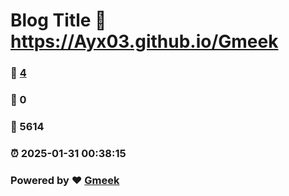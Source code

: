 # Blog Title :link: https://Ayx03.github.io/Gmeek 
### :page_facing_up: [4](https://Ayx03.github.io/Gmeek/tag.html) 
### :speech_balloon: 0 
### :hibiscus: 5614 
### :alarm_clock: 2025-01-31 00:38:15 
### Powered by :heart: [Gmeek](https://github.com/Meekdai/Gmeek)
